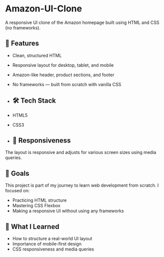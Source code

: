 # Amazon-UI-Clone
A responsive UI clone of the Amazon homepage built using HTML and CSS (no frameworks).
## 🚀 Features

- Clean, structured HTML
- Responsive layout for desktop, tablet, and mobile
- Amazon-like header, product sections, and footer
- No frameworks — built from scratch with vanilla CSS

- ## 🛠️ Tech Stack

- HTML5
- CSS3

- ## 📱 Responsiveness

The layout is responsive and adjusts for various screen sizes using media queries.

## 🎯 Goals

This project is part of my journey to learn web development from scratch. I focused on:
- Practicing HTML structure
- Mastering CSS Flexbox
- Making a responsive UI without using any frameworks

## 🧠 What I Learned

- How to structure a real-world UI layout
- Importance of mobile-first design
- CSS responsiveness and media queries
